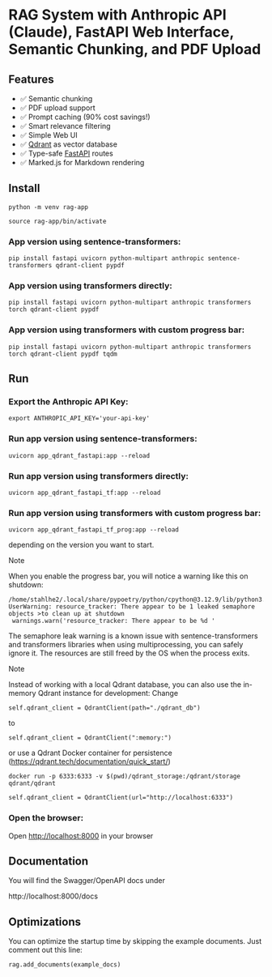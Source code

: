 # RAG System with Anthropic API (Claude), FastAPI Web Interface, Semantic Chunking, and PDF Upload

## Features

- ✅ Semantic chunking
- ✅ PDF upload support
- ✅ Prompt caching (90% cost savings!)
- ✅ Smart relevance filtering
- ✅ Simple Web UI
- ✅ [Qdrant](https://qdrant.tech/) as vector database
- ✅ Type-safe [FastAPI](https://fastapi.tiangolo.com/) routes
- ✅ Marked.js for Markdown rendering

## Install

``` python -m venv rag-app ```

``` source rag-app/bin/activate ```

### App version using sentence-transformers:

```pip install fastapi uvicorn python-multipart anthropic sentence-transformers qdrant-client pypdf```

### App version using transformers directly:

```pip install fastapi uvicorn python-multipart anthropic transformers torch qdrant-client pypdf```

### App version using transformers with custom progress bar:

```pip install fastapi uvicorn python-multipart anthropic transformers torch qdrant-client pypdf tqdm```

## Run

### Export the Anthropic API Key:

``` export ANTHROPIC_API_KEY='your-api-key' ```

### Run app version using sentence-transformers:

``` uvicorn app_qdrant_fastapi:app --reload ```

### Run app version using transformers directly:

``` uvicorn app_qdrant_fastapi_tf:app --reload ```

### Run app version using transformers with custom progress bar:

``` uvicorn app_qdrant_fastapi_tf_prog:app --reload ```

depending on the version you want to start.

>[!NOTE]
>When you enable the progress bar, you will notice a warning like this on shutdown:
>
>```
>/home/stahlhe2/.local/share/pypoetry/python/cpython@3.12.9/lib/python3.12/multiprocessing/>resource_tracker.py:255: UserWarning: resource_tracker: There appear to be 1 leaked semaphore objects >to clean up at shutdown
>  warnings.warn('resource_tracker: There appear to be %d '
>```
>
>The semaphore leak warning is a known issue with sentence-transformers and transformers libraries when using multiprocessing, you can safely ignore it. The resources are still freed by the OS when the process exits.

>[!NOTE]
>Instead of working with a local Qdrant database, you can also use the in-memory Qdrant instance for development: Change
>
>```self.qdrant_client = QdrantClient(path="./qdrant_db")```
>
>to
>
>```self.qdrant_client = QdrantClient(":memory:")```
>
>or use a Qdrant Docker container for persistence (https://qdrant.tech/documentation/quick_start/)
>
>```docker run -p 6333:6333 -v $(pwd)/qdrant_storage:/qdrant/storage qdrant/qdrant```
>
>```self.qdrant_client = QdrantClient(url="http://localhost:6333")```

### Open the browser:

Open [http://localhost:8000](http://localhost:8000) in your browser


## Documentation

You will find the Swagger/OpenAPI docs under

http://localhost:8000/docs

## Optimizations

You can optimize the startup time by skipping the example documents. Just comment out this line:

``` rag.add_documents(example_docs) ```
